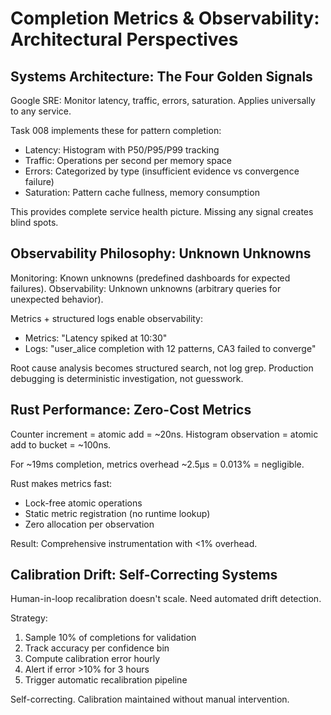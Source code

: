 # Completion Metrics & Observability: Architectural Perspectives

## Systems Architecture: The Four Golden Signals

Google SRE: Monitor latency, traffic, errors, saturation. Applies universally to any service.

Task 008 implements these for pattern completion:
- Latency: Histogram with P50/P95/P99 tracking
- Traffic: Operations per second per memory space
- Errors: Categorized by type (insufficient evidence vs convergence failure)
- Saturation: Pattern cache fullness, memory consumption

This provides complete service health picture. Missing any signal creates blind spots.

## Observability Philosophy: Unknown Unknowns

Monitoring: Known unknowns (predefined dashboards for expected failures).
Observability: Unknown unknowns (arbitrary queries for unexpected behavior).

Metrics + structured logs enable observability:
- Metrics: "Latency spiked at 10:30"
- Logs: "user_alice completion with 12 patterns, CA3 failed to converge"

Root cause analysis becomes structured search, not log grep. Production debugging is deterministic investigation, not guesswork.

## Rust Performance: Zero-Cost Metrics

Counter increment = atomic add = ~20ns.
Histogram observation = atomic add to bucket = ~100ns.

For ~19ms completion, metrics overhead ~2.5μs = 0.013% = negligible.

Rust makes metrics fast:
- Lock-free atomic operations
- Static metric registration (no runtime lookup)
- Zero allocation per observation

Result: Comprehensive instrumentation with <1% overhead.

## Calibration Drift: Self-Correcting Systems

Human-in-loop recalibration doesn't scale. Need automated drift detection.

Strategy:
1. Sample 10% of completions for validation
2. Track accuracy per confidence bin
3. Compute calibration error hourly
4. Alert if error >10% for 3 hours
5. Trigger automatic recalibration pipeline

Self-correcting. Calibration maintained without manual intervention.

